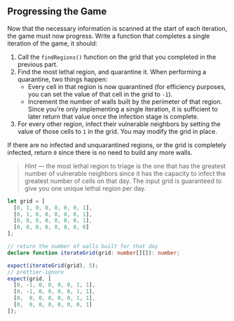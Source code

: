 ## Progressing the Game

Now that the necessary information is scanned at the start of each iteration, the game must now progress. Write a function that completes a single iteration of the game, it should:

1. Call the `findRegions()` function on the grid that you completed in the previous part.
2. Find the most lethal region, and quarantine it. When performing a quarantine, two things happen:
   - Every cell in that region is now quarantined (for efficiency purposes, you can set the value of that cell in the grid to `-1`).
   - Increment the number of walls built by the perimeter of that region. Since you're only implementing a single iteration, it is sufficient to later return that value once the infection stage is complete.
3. For every other region, infect their vulnerable neighbors by setting the value of those cells to `1` in the grid. You may modify the grid in place.

If there are no infected and unquarantined regions, or the grid is completely infected, return `0` since there is no need to build any more walls.

> _Hint_ — the most lethal region to triage is the one that has the greatest number of vulnerable neighbors since it has the capacity to infect the greatest number of cells on that day. The input grid is guaranteed to give you one unique lethal region per day.

```ts
let grid = [
  [0, 1, 0, 0, 0, 0, 0, 1],
  [0, 1, 0, 0, 0, 0, 0, 1],
  [0, 0, 0, 0, 0, 0, 0, 1],
  [0, 0, 0, 0, 0, 0, 0, 0]
];

// return the number of walls built for that day
declare function iterateGrid(grid: number[][]): number;

expect(iterateGrid(grid), 5);
// prettier-ignore
expect(grid, [
  [0, -1, 0, 0, 0, 0, 1, 1],
  [0, -1, 0, 0, 0, 0, 1, 1],
  [0,  0, 0, 0, 0, 0, 1, 1],
  [0,  0, 0, 0, 0, 0, 0, 1]
]);
```
